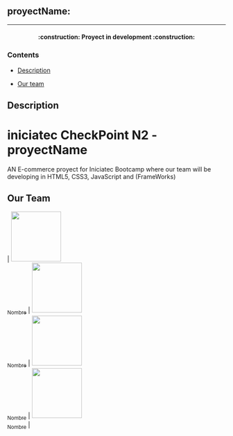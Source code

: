 ## proyectName:
<hr>

<h4 align="center">
:construction: Proyect in development :construction:
</h4>

### Contents 

- [Description](#description)

- [Our team](#our-team)


## Description
# iniciatec CheckPoint N2 - proyectName
AN E-commerce proyect for Iniciatec Bootcamp where our team will be developing in HTML5, CSS3, JavaScript and (FrameWorks)

## Our Team
| [<img src="https://avatars.githubusercontent.com/u/90355395?v=4" width=115><br><sub>Nombre</sub>](https://github.com/DaiM24) |  [<img src="https://avatars.githubusercontent.com/u/47448020?v=4" width=115><br><sub>Nombre</sub>]([https://github.com/Leandro97ramos](https://github.com/Leandro97ramos)) |  [<img src="https://avatars.githubusercontent.com/u/102679463?v=4" width=115><br><sub>Nombre</sub>](https://github.com/catasimonovich4) |  [<img src="https://avatars.githubusercontent.com/u/102679463?v=4" width=115><br><sub>Nombre</sub>](https://github.com/Axfroy) |

